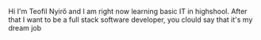 Hi I'm Teofil Nyirő and I am right now learning basic IT in highshool.
After that I want to be a full stack software developer, you clould say that it's my dream job
